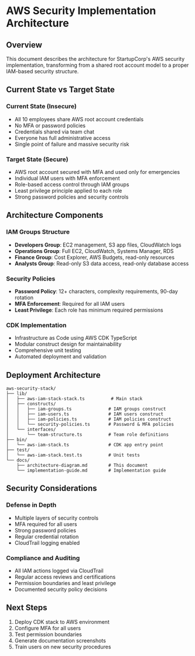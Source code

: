 # AWS Security Implementation Architecture

## Overview

This document describes the architecture for StartupCorp's AWS security implementation, transforming from a shared root account model to a proper IAM-based security structure.

## Current State vs Target State

### Current State (Insecure)

- All 10 employees share AWS root account credentials
- No MFA or password policies
- Credentials shared via team chat
- Everyone has full administrative access
- Single point of failure and massive security risk

### Target State (Secure)

- AWS root account secured with MFA and used only for emergencies
- Individual IAM users with MFA enforcement
- Role-based access control through IAM groups
- Least privilege principle applied to each role
- Strong password policies and security controls

## Architecture Components

### IAM Groups Structure

- **Developers Group**: EC2 management, S3 app files, CloudWatch logs
- **Operations Group**: Full EC2, CloudWatch, Systems Manager, RDS
- **Finance Group**: Cost Explorer, AWS Budgets, read-only resources
- **Analysts Group**: Read-only S3 data access, read-only database access

### Security Policies

- **Password Policy**: 12+ characters, complexity requirements, 90-day rotation
- **MFA Enforcement**: Required for all IAM users
- **Least Privilege**: Each role has minimum required permissions

### CDK Implementation

- Infrastructure as Code using AWS CDK TypeScript
- Modular construct design for maintainability
- Comprehensive unit testing
- Automated deployment and validation

## Deployment Architecture

```
aws-security-stack/
├── lib/
│   ├── aws-iam-stack-stack.ts          # Main stack
│   ├── constructs/
│   │   ├── iam-groups.ts              # IAM groups construct
│   │   ├── iam-users.ts               # IAM users construct
│   │   ├── iam-policies.ts            # IAM policies construct
│   │   └── security-policies.ts       # Password & MFA policies
│   └── interfaces/
│       └── team-structure.ts          # Team role definitions
├── bin/
│   └── aws-iam-stack.ts               # CDK app entry point
├── test/
│   └── aws-iam-stack.test.ts          # Unit tests
└── docs/
    ├── architecture-diagram.md        # This document
    └── implementation-guide.md        # Implementation guide
```

## Security Considerations

### Defense in Depth

- Multiple layers of security controls
- MFA required for all users
- Strong password policies
- Regular credential rotation
- CloudTrail logging enabled

### Compliance and Auditing

- All IAM actions logged via CloudTrail
- Regular access reviews and certifications
- Permission boundaries and least privilege
- Documented security policy decisions

## Next Steps

1. Deploy CDK stack to AWS environment
2. Configure MFA for all users
3. Test permission boundaries
4. Generate documentation screenshots
5. Train users on new security procedures
